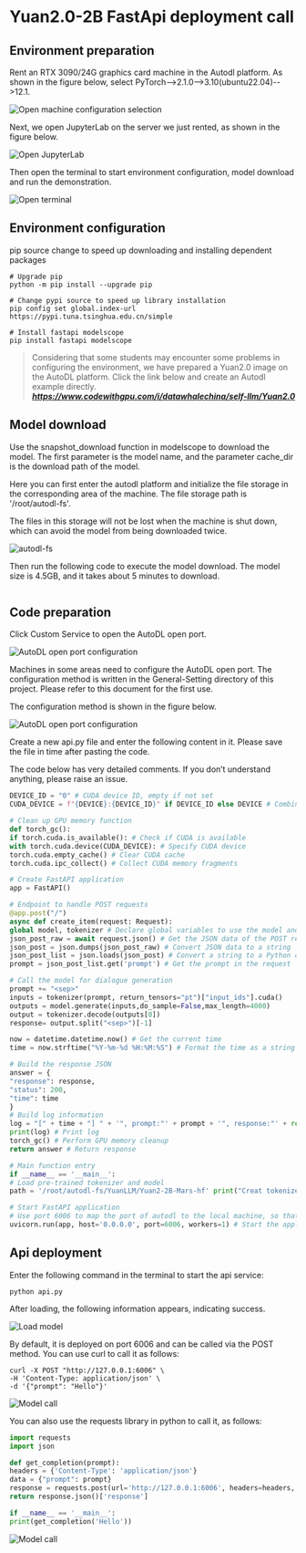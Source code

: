 # Yuan2.0-2B FastApi deployment call

## Environment preparation

Rent an RTX 3090/24G graphics card machine in the Autodl platform. As shown in the figure below, select PyTorch-->2.1.0-->3.10(ubuntu22.04)-->12.1.

![Open machine configuration selection](images/01-1.png)

Next, we open JupyterLab on the server we just rented, as shown in the figure below.

![Open JupyterLab](images/01-2.png)

Then open the terminal to start environment configuration, model download and run the demonstration. 

![Open terminal](images/01-3.png)

## Environment configuration

pip source change to speed up downloading and installing dependent packages

```shell
# Upgrade pip
python -m pip install --upgrade pip

# Change pypi source to speed up library installation
pip config set global.index-url https://pypi.tuna.tsinghua.edu.cn/simple

# Install fastapi modelscope
pip install fastapi modelscope
``` 

> Considering that some students may encounter some problems in configuring the environment, we have prepared a Yuan2.0 image on the AutoDL platform. Click the link below and create an Autodl example directly.
> ***https://www.codewithgpu.com/i/datawhalechina/self-llm/Yuan2.0***

## Model download 

Use the snapshot_download function in modelscope to download the model. The first parameter is the model name, and the parameter cache_dir is the download path of the model.

Here you can first enter the autodl platform and initialize the file storage in the corresponding area of ​​the machine. The file storage path is '/root/autodl-fs'.

The files in this storage will not be lost when the machine is shut down, which can avoid the model from being downloaded twice.

![autodl-fs](images/autodl-fs.png)

Then run the following code to execute the model download. The model size is 4.5GB, and it takes about 5 minutes to download.

```python from modelscope import snapshot_download model_dir = snapshot_download('YuanLLM/Yuan2-2B-Mars-hf', cache_dir='/root/autodl-fs')
```

## Code preparation 

Click Custom Service to open the AutoDL open port.

![AutoDL open port configuration](images/01-4-0.png)

Machines in some areas need to configure the AutoDL open port. The configuration method is written in the General-Setting directory of this project. Please refer to this document for the first use.

The configuration method is shown in the figure below.

![AutoDL open port configuration](images/01-4-1.png)

Create a new api.py file and enter the following content in it. Please save the file in time after pasting the code.

The code below has very detailed comments. If you don’t understand anything, please raise an issue.

```python from fastapi import FastAPI, Request from transformers import LlamaTokenizer, AutoModelForCausalLM import uvicorn import json import datetime import torch # Set device parametersDEVICE = "cuda" # Use CUDA
DEVICE_ID = "0" # CUDA device ID, empty if not set
CUDA_DEVICE = f"{DEVICE}:{DEVICE_ID}" if DEVICE_ID else DEVICE # Combine CUDA device information

# Clean up GPU memory function
def torch_gc():
if torch.cuda.is_available(): # Check if CUDA is available
with torch.cuda.device(CUDA_DEVICE): # Specify CUDA device
torch.cuda.empty_cache() # Clear CUDA cache
torch.cuda.ipc_collect() # Collect CUDA memory fragments

# Create FastAPI application
app = FastAPI()

# Endpoint to handle POST requests
@app.post("/")
async def create_item(request: Request):
global model, tokenizer # Declare global variables to use the model and tokenizer inside the function
json_post_raw = await request.json() # Get the JSON data of the POST request
json_post = json.dumps(json_post_raw) # Convert JSON data to a string
json_post_list = json.loads(json_post) # Convert a string to a Python object
prompt = json_post_list.get('prompt') # Get the prompt in the request

# Call the model for dialogue generation
prompt += "<sep>"
inputs = tokenizer(prompt, return_tensors="pt")["input_ids"].cuda()
outputs = model.generate(inputs,do_sample=False,max_length=4000)
output = tokenizer.decode(outputs[0])
response= output.split("<sep>")[-1]

now = datetime.datetime.now() # Get the current time
time = now.strftime("%Y-%m-%d %H:%M:%S") # Format the time as a string

# Build the response JSON
answer = {
"response": response,
"status": 200,
"time": time
}
# Build log information
log = "[" + time + "] " + '", prompt:"' + prompt + '", response:"' + repr(response) + '"'
print(log) # Print log
torch_gc() # Perform GPU memory cleanup
return answer # Return response

# Main function entry
if __name__ == '__main__':
# Load pre-trained tokenizer and model
path = '/root/autodl-fs/YuanLLM/Yuan2-2B-Mars-hf' print("Creat tokenizer...") tokenizer = LlamaTokenizer.from_pretrained(path, add_eos_token=False, add_bos_token=False, eos_token='<eod>') tokenizer. add_tokens(['<sep>', '<pad>', '<mask>', '<predict>', '<FIM_SUFFIX>', '<FIM_PREFIX>', '<FIM_MIDDLE>','<commit_before>' ,'<commit_msg>','<commit_after>','<jupyter_start>','<jupyter_text>','<jupyter_code>','<jupyter_output>','<empty_output>'], special_tokens=True) print("Creat model...") model = AutoModelForCausalLM.from_pretrained(path, torch_dtype=torch.bfloat16, trust_remote_code=True).cuda()

# Start FastAPI application
# Use port 6006 to map the port of autodl to the local machine, so that the api can be used locally
uvicorn.run(app, host='0.0.0.0', port=6006, workers=1) # Start the application on the specified port and host
``` 

## Api deployment 

Enter the following command in the terminal to start the api service: 

```shell
python api.py
``` 

After loading, the following information appears, indicating success.

![Load model](images/01-5.png)

By default, it is deployed on port 6006 and can be called via the POST method. You can use curl to call it as follows: 

```shell
curl -X POST "http://127.0.0.1:6006" \
-H 'Content-Type: application/json' \
-d '{"prompt": "Hello"}'
```

![Model call](images/01-6.png)

You can also use the requests library in python to call it, as follows:

```python
import requests
import json

def get_completion(prompt):
headers = {'Content-Type': 'application/json'}
data = {"prompt": prompt}
response = requests.post(url='http://127.0.0.1:6006', headers=headers, data=json.dumps(data))
return response.json()['response']

if __name__ == '__main__':
print(get_completion('Hello'))
```

![Model call](images/01-6.png)